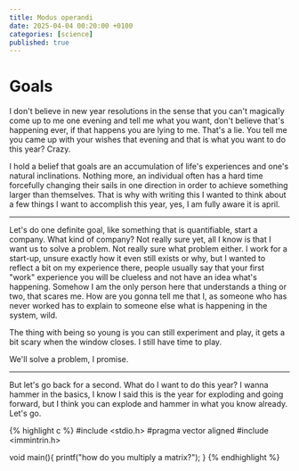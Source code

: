 ```yaml
---
title: Modus operandi
date: 2025-04-04 00:20:00 +0100
categories: [science]
published: true
---
```


# Goals
I don't believe in new year resolutions in the sense that you can't magically come up to me one evening and tell me what you want, don't believe that's happening ever, if that happens you are lying to me. That's a lie. You tell me you came up with your wishes that evening and that is what you want to do this year? Crazy. 

I hold a belief that goals are an accumulation of life's experiences and one's natural inclinations. Nothing more, an individual often has a hard time forcefully changing their sails in one direction in order to achieve something larger than themselves. That is why with writing this I wanted to think about a few things I want to accomplish this year, yes, I am fully aware it is april. 

---

Let's do one definite goal, like something that is quantifiable, start a company. What kind of company? Not really sure yet, all I know is that I want us to solve a problem. Not really sure what problem either. I work for a start-up, unsure exactly how it even still exists or why, but I wanted to reflect a bit on my experience there, people usually say that your first "work" experience you will be clueless and not have an idea what's happening. Somehow I am the only person here that understands a thing or two, that scares me. How are you gonna tell me that I, as someone who has never worked has to explain to someone else what is happening in the system, wild.

The thing with being so young is you can still experiment and play, it gets a bit scary when the window closes. I still have time to play.

We'll solve a problem, I promise.

---

But let's go back for a second. What do I want to do this year? I wanna hammer in the basics, I know I said this is the year for exploding and going forward, but I think you can explode and hammer in what you know already. Let's go.


{% highlight c %}
#include <stdio.h>
#pragma vector aligned
#include <immintrin.h>

void main(){
    printf("how do you multiply a matrix?");
}
{% endhighlight %}

